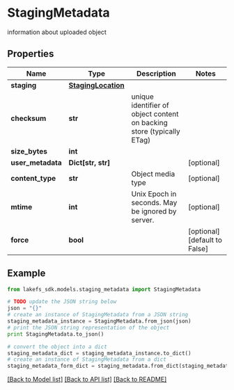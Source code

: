 # StagingMetadata

information about uploaded object

## Properties

Name | Type | Description | Notes
------------ | ------------- | ------------- | -------------
**staging** | [**StagingLocation**](StagingLocation.md) |  | 
**checksum** | **str** | unique identifier of object content on backing store (typically ETag) | 
**size_bytes** | **int** |  | 
**user_metadata** | **Dict[str, str]** |  | [optional] 
**content_type** | **str** | Object media type | [optional] 
**mtime** | **int** | Unix Epoch in seconds.  May be ignored by server. | [optional] 
**force** | **bool** |  | [optional] [default to False]

## Example

```python
from lakefs_sdk.models.staging_metadata import StagingMetadata

# TODO update the JSON string below
json = "{}"
# create an instance of StagingMetadata from a JSON string
staging_metadata_instance = StagingMetadata.from_json(json)
# print the JSON string representation of the object
print StagingMetadata.to_json()

# convert the object into a dict
staging_metadata_dict = staging_metadata_instance.to_dict()
# create an instance of StagingMetadata from a dict
staging_metadata_form_dict = staging_metadata.from_dict(staging_metadata_dict)
```
[[Back to Model list]](../README.md#documentation-for-models) [[Back to API list]](../README.md#documentation-for-api-endpoints) [[Back to README]](../README.md)


